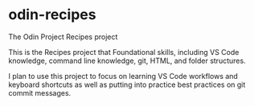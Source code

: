 # odin-recipes
The Odin Project Recipes project 

This is the Recipes project that Foundational skills, including VS Code knowledge, command line knowledge, git, HTML, and folder structures. 

I plan to use this project to focus on learning VS Code workflows and keyboard shortcuts as well as putting into practice best practices on git commit messages. 
